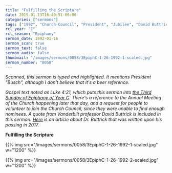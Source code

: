 ```yaml
---
title: "Fulfilling the Scripture"
date: 2019-01-13T16:40:51-06:00
categories: ["sermons"]
tags: ["1992", "Church-Council", "President", "Jubilee", "David Buttrick"]
rcl_year: "C"
rcl_season: "Epiphany"
sermon_date: 1992-01-16
sermon_scan: true
sermon_text: false
sermon_audio: false
thumbnail: "/images/sermons/0058/3EpiphC-1-26-1992-1-scaled.jpg"
sermon_number: "0058"
---
```


_Scanned, this sermon is typed and highlighted. It mentions President "Busch", although I don't believe that it's a beer reference._

<!--more-->

_Gospel text noted as Luke 4:21, which puts this sermon into [the Third Sunday of Epiphany of Year C](https://lectionary.library.vanderbilt.edu/texts.php?id=109). There's a reference to the Annual Meeting of the Church happening later that day, and a request for people to volunteer to join the Church Council, since they were unable to find enough nominees. A quote from Vanderbilt professor David Buttrick is included in this sermon.  [Here](https://news.vanderbilt.edu/2017/04/27/renowned-preaching-professor-at-vanderbilt-dies/) is an article about Dr. Buttrick that was written upon his passing in 2017._

**Fulfilling the Scripture**

{{% img src="/images/sermons/0058/3EpiphC-1-26-1992-1-scaled.jpg" w="1200" %}}

{{% img src="/images/sermons/0058/3EpiphC-1-26-1992-2-scaled.jpg" w="1200" %}}
